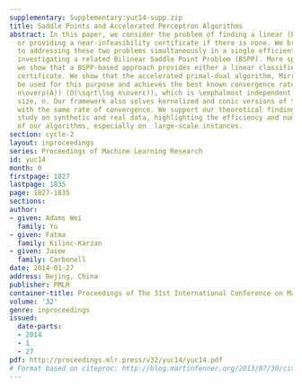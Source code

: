 ```yaml
---
supplementary: Supplementary:yuc14-supp.zip
title: Saddle Points and Accelerated Perceptron Algorithms
abstract: In this paper, we consider the problem of finding a linear (binary) classifier
  or providing a near-infeasibility certificate if there is none. We bring a new perspective
  to addressing these two problems simultaneously in a single efficient process, by
  investigating a related Bilinear Saddle Point Problem (BSPP). More specifically,
  we show that a BSPP-based approach provides either a linear classifier or an ε-infeasibility
  certificate. We show that the accelerated primal-dual algorithm, Mirror Prox, can
  be used for this purpose and achieves the best known convergence rate of O(\sqrt\log
  n\overρ(A)) (O(\sqrt\log n\overε)), which is \emphalmost independent of the problem
  size, n. Our framework also solves kernelized and conic versions of the problem,
  with the same rate of convergence. We support our theoretical findings with an empirical
  study on synthetic and real data, highlighting the efficiency and numerical stability
  of our algorithms, especially on  large-scale instances.
section: cycle-2
layout: inproceedings
series: Proceedings of Machine Learning Research
id: yuc14
month: 0
firstpage: 1827
lastpage: 1835
page: 1827-1835
sections: 
author:
- given: Adams Wei
  family: Yu
- given: Fatma
  family: Kilinc-Karzan
- given: Jaime
  family: Carbonell
date: 2014-01-27
address: Bejing, China
publisher: PMLR
container-title: Proceedings of The 31st International Conference on Machine Learning
volume: '32'
genre: inproceedings
issued:
  date-parts:
  - 2014
  - 1
  - 27
pdf: http://proceedings.mlr.press/v32/yuc14/yuc14.pdf
# Format based on citeproc: http://blog.martinfenner.org/2013/07/30/citeproc-yaml-for-bibliographies/
---
```

